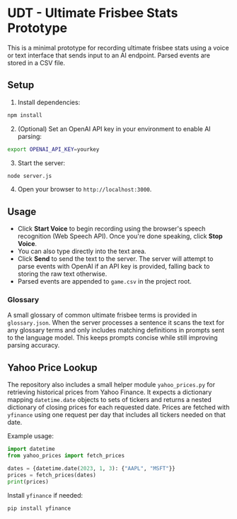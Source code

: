 # UDT - Ultimate Frisbee Stats Prototype

This is a minimal prototype for recording ultimate frisbee stats using a voice or text interface that sends input to an AI endpoint. Parsed events are stored in a CSV file.

## Setup

1. Install dependencies:

```bash
npm install
```

2. (Optional) Set an OpenAI API key in your environment to enable AI parsing:

```bash
export OPENAI_API_KEY=yourkey
```

3. Start the server:

```bash
node server.js
```

4. Open your browser to `http://localhost:3000`.

## Usage

* Click **Start Voice** to begin recording using the browser's speech recognition (Web Speech API). Once you're done speaking, click **Stop Voice**.
* You can also type directly into the text area.
* Click **Send** to send the text to the server. The server will attempt to parse events with OpenAI if an API key is provided, falling back to storing the raw text otherwise.
* Parsed events are appended to `game.csv` in the project root.

### Glossary

A small glossary of common ultimate frisbee terms is provided in `glossary.json`.
When the server processes a sentence it scans the text for any glossary terms
and only includes matching definitions in prompts sent to the language model.
This keeps prompts concise while still improving parsing accuracy.

## Yahoo Price Lookup

The repository also includes a small helper module `yahoo_prices.py` for
retrieving historical prices from Yahoo Finance. It expects a dictionary mapping
`datetime.date` objects to sets of tickers and returns a nested dictionary of
closing prices for each requested date. Prices are fetched with
`yfinance` using one request per day that includes all tickers needed on that
date.

Example usage:

```python
import datetime
from yahoo_prices import fetch_prices

dates = {datetime.date(2023, 1, 3): {"AAPL", "MSFT"}}
prices = fetch_prices(dates)
print(prices)
```

Install `yfinance` if needed:

```bash
pip install yfinance
```
